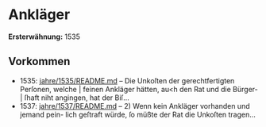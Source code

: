 # Ankläger

**Ersterwähnung:** 1535

## Vorkommen
- 1535: [jahre/1535/README.md](../jahre/1535/README.md) – Die Unkoſten der gerechtfertigten Perſonen, welche |
feinen Ankläger hätten, au<h den Rat und die Bürger- |
ſhaft niht angingen, hat der Biſ...
- 1537: [jahre/1537/README.md](../jahre/1537/README.md) – 2) Wenn kein Ankläger vorhanden und jemand pein-
lich geſtraft würde, ſo müßte der Rat die Unkoſten tragen...
